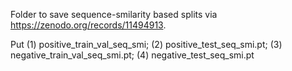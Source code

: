 Folder to save sequence-smilarity based splits via https://zenodo.org/records/11494913.

Put (1) positive_train_val_seq_smi; (2) positive_test_seq_smi.pt; (3) negative_train_val_seq_smi.pt; (4) negative_test_seq_smi.pt
